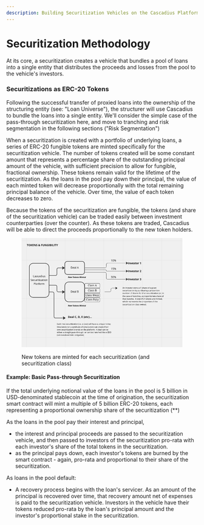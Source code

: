 ```yaml
---
description: Building Securitization Vehicles on the Cascadius Platform
---
```


# Securitization Methodology

At its core, a securitization creates a vehicle that bundles a pool of loans into a single entity that distributes the proceeds and losses from the pool to the vehicle's investors.

### Securitizations as ERC-20 Tokens

Following the successful transfer of proxied loans into the ownership of the structuring entity (see: "Loan Universe"), the structurer will use Cascadius to bundle the loans into a single entity.  We'll consider the simple case of the pass-through securitization here, and move to tranching and risk segmentation in the following sections ("Risk Segmentation")

When a securitization is created with a portfolio of underlying loans, a series of ERC-20 fungible tokens are minted specifically for the securitization vehicle.  The number of tokens created will be some constant amount that represents a percentage share of the outstanding principal amount of the vehicle, with sufficient precision to allow for fungible, fractional ownership.  These tokens remain valid for the lifetime of the securitization.  As the loans in the pool pay down their principal, the value of each minted token will decrease proportionally with the total remaining principal balance of the vehicle.  Over time, the value of each token decreases to zero.

Because the tokens of the securitization are fungible, the tokens (and share of the securitization vehicle) can be traded easily between investment counterparties (over the counter).  As these tokens are traded, Cascadius will be able to direct the proceeds proportionally to the new token holders.

<figure><img src="../.gitbook/assets/Screen Shot 2022-12-30 at 7.50.16 AM.png" alt=""><figcaption><p>New tokens are minted for each securitization (and securitization class)</p></figcaption></figure>

#### Example: Basic Pass-through Securitization

If the total underlying notional value of the loans in the pool is 5 billion in USD-denominated stablecoin at the time of origination, the securitization smart contract will mint a multiple of 5 billion ERC-20 tokens, each representing a proportional ownership share of the securitization (\*\*)

As the loans in the pool pay their interest and principal,&#x20;

* the interest and principal proceeds are passed to the securitization vehicle, and then passed to investors of the securitization pro-rata with each investor's share of the total tokens in the securitization.
* as the principal pays down, each investor's tokens are burned by the smart contract - again, pro-rata and proportional to their share of the securitization.

As loans in the pool default:

* A recovery process begins with the loan's servicer.  As an amount of the principal is recovered over time, that recovery amount net of expenses is paid to the securitization vehicle.  Investors in the vehicle have their tokens reduced pro-rata by the loan's principal amount and the investor's proportional stake in the securitization.
